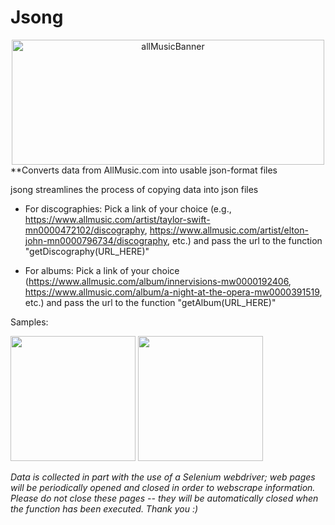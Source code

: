 # Jsong
<center> <img width="500" height="200" src="https://cdn-s3.allmusic.com/cms/2202/newallmusic_blog.png" alt="allMusicBanner"> </center>
**Converts data from AllMusic.com into usable json-format files

jsong streamlines the process of copying data into json files

- For discographies: Pick a link of your choice (e.g., https://www.allmusic.com/artist/taylor-swift-mn0000472102/discography, https://www.allmusic.com/artist/elton-john-mn0000796734/discography, etc.) and pass the url to the function "getDiscography(URL_HERE)"

- For albums: Pick a link of your choice (https://www.allmusic.com/album/innervisions-mw0000192406, https://www.allmusic.com/album/a-night-at-the-opera-mw0000391519, etc.) and pass the url to the function "getAlbum(URL_HERE)"
          
Samples:      
<div float="left">
  <img width="200" height="200" src="https://user-images.githubusercontent.com/119715495/211178432-2881137d-d7fd-48b4-bc29-c269fce518d7.png">

      
  <img width="200" height="200" src="https://user-images.githubusercontent.com/119715495/211178248-2b4c0b50-5b01-452c-b1c1-d6ffbf459272.png">
</div>

*Data is collected in part with the use of a Selenium webdriver; web pages will be periodically opened and closed in order to webscrape information. Please do not close these pages -- they will be automatically closed when the function has been executed. Thank you :)*
